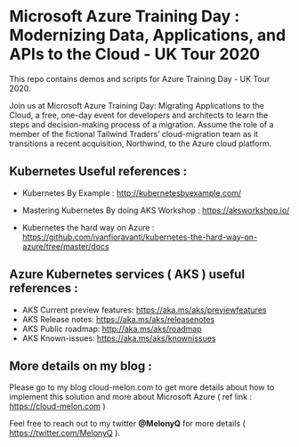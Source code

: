 # Microsoft Azure Training Day : Modernizing Data, Applications, and APIs to the Cloud - UK Tour 2020

This repo contains demos and scripts for Azure Training Day - UK Tour 2020.

Join us at Microsoft Azure Training Day: Migrating Applications to the Cloud, a free, one-day event for developers and architects to learn the steps and decision-making process of a migration. Assume the role of a member of the fictional Tailwind Traders’ cloud-migration team as it transitions a recent acquisition, Northwind, to the Azure cloud platform.

## 

## Kubernetes Useful references : 

- Kubernetes By Example : 
  http://kubernetesbyexample.com/  
  
- Mastering Kubernetes By doing AKS Workshop : 
  https://aksworkshop.io/

- Kubernetes the hard way on Azure : 
  https://github.com/ivanfioravanti/kubernetes-the-hard-way-on-azure/tree/master/docs


## Azure Kubernetes services ( AKS ) useful references : 

- AKS Current preview features: https://aka.ms/aks/previewfeatures
- AKS Release notes: https://aka.ms/aks/releasenotes
- AKS Public roadmap: http://aka.ms/aks/roadmap
- AKS Known-issues: https://aka.ms/aks/knownissues


## More details on my blog : 

Please go to my blog cloud-melon.com to get more details about how to implement this solution and more about Microsoft Azure ( ref link : https://cloud-melon.com )

Feel free to reach out to my twitter **@MelonyQ** for more details ( https://twitter.com/MelonyQ ). 

